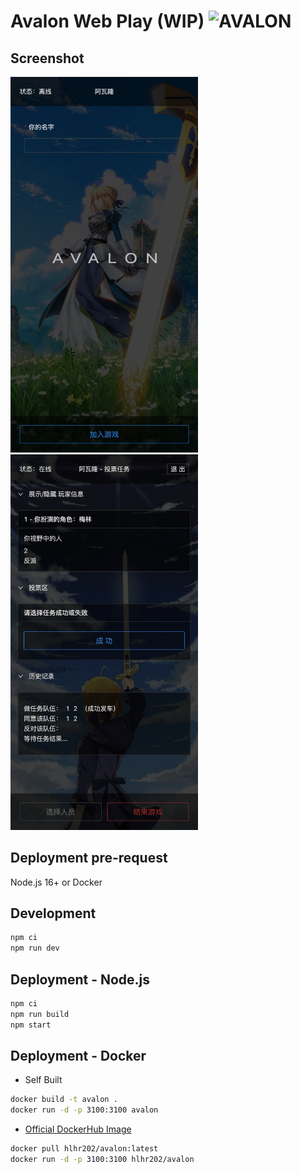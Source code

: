 # Avalon Web Play (WIP) ![AVALON](https://github.com/hlhr202/avalon-game/actions/workflows/docker-image.yml/badge.svg)

## Screenshot
<img src="screenshot-login.jpeg" width="300" />
<img src="screenshot.png" width="300" />

## Deployment pre-request

Node.js 16+ or Docker

## Development

```bash
npm ci
npm run dev
```

## Deployment - Node.js

```bash
npm ci
npm run build
npm start
```

## Deployment - Docker

-   Self Built

```bash
docker build -t avalon .
docker run -d -p 3100:3100 avalon
```

-   [Official DockerHub Image](https://hub.docker.com/repository/docker/hlhr202/avalon)

```bash
docker pull hlhr202/avalon:latest
docker run -d -p 3100:3100 hlhr202/avalon
```
